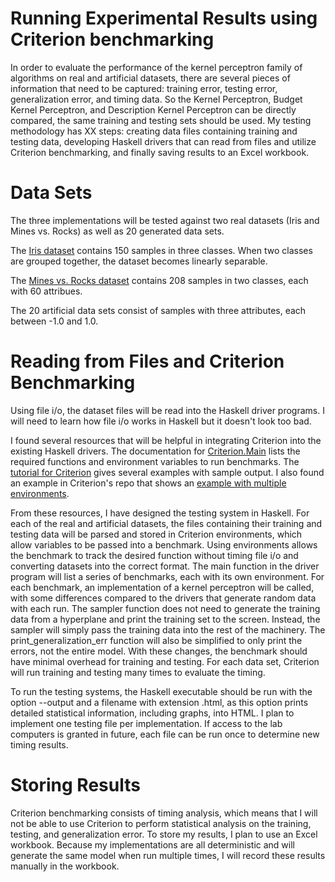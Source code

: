 # Running Experimental Results using Criterion benchmarking

In order to evaluate the performance of the kernel perceptron family of algorithms on real and artificial datasets, there are several pieces of information that need to be captured: training error, testing error, generalization error, and timing data. So the Kernel Perceptron, Budget Kernel Perceptron, and Description Kernel Perceptron can be directly compared, the same training and testing sets should be used. My testing methodology has XX steps: creating data files containing training and testing data, developing Haskell drivers that can read from files and utilize Criterion benchmarking, and finally saving results to an Excel workbook.

# Data Sets

The three implementations will be tested against two real datasets (Iris and Mines vs. Rocks) as well as 20 generated data sets. 

The [Iris dataset](https://archive.ics.uci.edu/ml/datasets/iris) contains 150 samples in three classes. When two classes are grouped together, the dataset becomes linearly separable.

The [Mines vs. Rocks dataset](https://archive.ics.uci.edu/ml/datasets/Connectionist+Bench+%28Sonar,+Mines+vs.+Rocks%29) contains 208 samples in two classes, each with 60 attribues.

The 20 artificial data sets consist of samples with three attributes, each between -1.0 and 1.0.

# Reading from Files and Criterion Benchmarking

Using file i/o, the dataset files will be read into the Haskell driver programs. I will need to learn how file i/o works in Haskell but it doesn't look too bad.

I found several resources that will be helpful in integrating Criterion into the existing Haskell drivers. The documentation for [Criterion.Main](https://hackage.haskell.org/package/criterion-1.5.6.2/docs/Criterion-Main.html) lists the required functions and environment variables to run benchmarks. The [tutorial for Criterion](http://www.serpentine.com/criterion/tutorial.html) gives several examples with sample output. I also found an example in Criterion's repo that shows an [example with multiple environments](https://github.com/bos/criterion/blob/master/examples/Maps.hs). 

From these resources, I have designed the testing system in Haskell. For each of the real and artificial datasets, the files containing their training and testing data will be parsed and stored in Criterion environments, which allow variables to be passed into a benchmark. Using environments allows the benchmark to track the desired function without timing file i/o and converting datasets into the correct format. The main function in the driver program will list a series of benchmarks, each with its own environment. For each benchmark, an implementation of a kernel perceptron will be called, with some differences compared to the drivers that generate random data with each run. The sampler function does not need to generate the training data from a hyperplane and print the training set to the screen. Instead, the sampler will simply pass the training data into the rest of the machinery. The print_generalization_err function will also be simplified to only print the errors, not the entire model. With these changes, the benchmark should have minimal overhead for training and testing. For each data set, Criterion will run training and testing many times to evaluate the timing.

To run the testing systems, the Haskell executable should be run with the option --output and a filename with extension .html, as this option prints detailed statistical information, including graphs, into HTML. I plan to implement one testing file per implementation. If access to the lab computers is granted in future, each file can be run once to determine new timing results.

# Storing Results

Criterion benchmarking consists of timing analysis, which means that I will not be able to use Criterion to perform statistical analysis on the training, testing, and generalization error. To store my results, I plan to use an Excel workbook. Because my implementations are all deterministic and will generate the same model when run multiple times, I will record these results manually in the workbook. 



